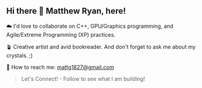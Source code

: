 ## Hi there 👋 Matthew Ryan, here!

☁️ I'd love to collaborate on C++, GPU/Graphics programming, and Agile/Extreme Programming (XP) practices. 

🪴 Creative artist and avid bookreader. And don't forget to ask me about my crystals. ;) 

📸 How to reach me: mattg1827@gmail.com

> Let's Connect! - Follow to see what I am building!
